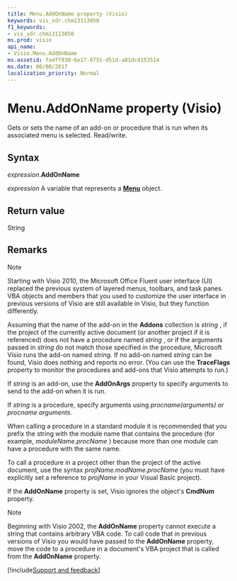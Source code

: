 ```yaml
---
title: Menu.AddOnName property (Visio)
keywords: vis_sdr.chm13113050
f1_keywords:
- vis_sdr.chm13113050
ms.prod: visio
api_name:
- Visio.Menu.AddOnName
ms.assetid: fadff930-6e17-8755-d51d-a81dcd153514
ms.date: 06/08/2017
localization_priority: Normal
---
```



# Menu.AddOnName property (Visio)

Gets or sets the name of an add-on or procedure that is run when its associated menu is selected. Read/write.


## Syntax

_expression_.**AddOnName**

_expression_ A variable that represents a **[Menu](Visio.Menu.md)** object.


## Return value

String


## Remarks


> [!NOTE] 
> Starting with Visio 2010, the Microsoft Office Fluent user interface (UI) replaced the previous system of layered menus, toolbars, and task panes. VBA objects and members that you used to customize the user interface in previous versions of Visio are still available in Visio, but they function differently.

Assuming that the name of the add-on in the **Addons** collection is _string_ , if the project of the currently active document (or another project if it is referenced) does not have a procedure named _string_ , or if the arguments passed in _string_ do not match those specified in the procedure, Microsoft Visio runs the add-on named _string_. If no add-on named _string_ can be found, Visio does nothing and reports no error. (You can use the **TraceFlags** property to monitor the procedures and add-ons that Visio attempts to run.)

If  _string_ is an add-on, use the **AddOnArgs** property to specify arguments to send to the add-on when it is run.

If  _string_ is a procedure, specify arguments using _procname(arguments)_ or _procname arguments_.

When calling a procedure in a standard module it is recommended that you prefix the string with the module name that contains the procedure (for example,  _moduleName.procName_ ) because more than one module can have a procedure with the same name.

To call a procedure in a project other than the project of the active document, use the syntax  _projName.modName.procName_ (you must have explicitly set a reference to _projName_ in your Visual Basic project).

If the **AddOnName** property is set, Visio ignores the object's **CmdNum** property.


> [!NOTE] 
> Beginning with Visio 2002, the **AddOnName** property cannot execute a string that contains arbitrary VBA code. To call code that in previous versions of Visio you would have passed to the **AddOnName** property, move the code to a procedure in a document's VBA project that is called from the **AddOnName** property.

[!include[Support and feedback](~/includes/feedback-boilerplate.md)]